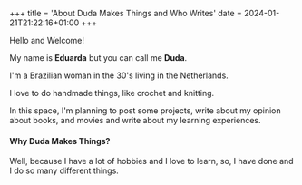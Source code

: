 +++
title = 'About Duda Makes Things and Who Writes'
date = 2024-01-21T21:22:16+01:00
+++

Hello and Welcome!

My name is **Eduarda** but you can call me **Duda**.

I'm a Brazilian woman in the 30's living in the Netherlands. 

I love to do handmade things, like crochet and knitting.

In this space, I'm planning to post some projects, write about my opinion about books, and movies and write about my learning experiences.

#### Why Duda Makes Things? 

Well, because I have a lot of hobbies and I love to learn, so, I have done and I do so many different things.



